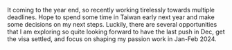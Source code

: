 It coming to the year end, so recently working tirelessly towards multiple deadlines. Hope to spend some time in Taiwan early next year and make some decisions on my next steps. Luckily, there are several opportunities that I am exploring so quite looking forward to have the last push in Dec, get the visa settled, and focus on shaping my passion work in Jan-Feb 2024.

